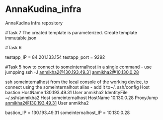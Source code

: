 # AnnaKudina_infra
AnnaKudina Infra repository

#Task 7
The created template is parameterized.
Create template immutable.json


#Task 6

testapp_IP = 84.201.133.154
testapp_port = 9292

#Task 5
how to connect to someinternalhost in a single command - use jumpping
ssh -J anmikha2@130.193.49.31 anmikha2@10.130.0.28

ssh someinternalhost from the local console of the working device, to connect using the someinternalhost alias - add it to~/. ssh/config
Host bastion HostName 130.193.49.31 User anmikha2 IdentityFile ~/.ssh/anmikha2
Host someinternalhost HostName 10.130.0.28 ProxyJump anmikha2@130.193.49.31 User anmikha2

bastion_IP = 130.193.49.31 
someinternalhost_IP = 10.130.0.28
